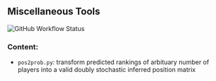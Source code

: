 ## Miscellaneous Tools
![GitHub Workflow Status](https://img.shields.io/github/workflow/status/xl402/tools/tools)

### Content:
- `pos2prob.py`: transform predicted rankings of arbituary number of players
  into a valid doubly stochastic inferred position matrix
